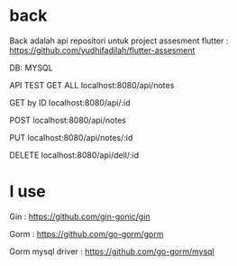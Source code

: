 # back
 Back adalah api repositori untuk project assesment flutter : https://github.com/yudhifadilah/flutter-assesment
 
DB: MYSQL

API TEST
GET ALL 
localhost:8080/api/notes

GET by ID
localhost:8080/api/:id

POST 
localhost:8080/api/notes

PUT 
localhost:8080/api/notes/:id

DELETE
localhost:8080/api/dell/:id

# I use 
Gin : https://github.com/gin-gonic/gin                                                                                 

Gorm : https://github.com/go-gorm/gorm

Gorm mysql driver : https://github.com/go-gorm/mysql
